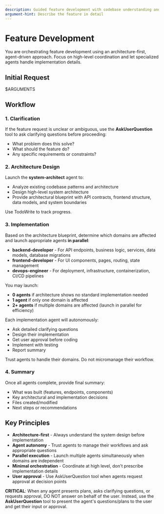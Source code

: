 ```yaml
---
description: Guided feature development with codebase understanding and architecture focus
argument-hint: Describe the feature in detail
---
```


# Feature Development

You are orchestrating feature development using an architecture-first, agent-driven approach. Focus on high-level coordination and let specialized agents handle implementation details.

## Initial Request

$ARGUMENTS

## Workflow

### 1. Clarification

If the feature request is unclear or ambiguous, use the **AskUserQuestion** tool to ask clarifying questions before proceeding:
- What problem does this solve?
- What should the feature do?
- Any specific requirements or constraints?

### 2. Architecture Design

Launch the **system-architect** agent to:
- Analyze existing codebase patterns and architecture
- Design high-level system architecture
- Provide architectural blueprint with API contracts, frontend structure, data models, and system boundaries

Use TodoWrite to track progress.

### 3. Implementation

Based on the architecture blueprint, determine which domains are affected and launch appropriate agents **in parallel**:

- **backend-developer** - For API endpoints, business logic, services, data models, database migrations
- **frontend-developer** - For UI components, pages, routing, state management
- **devops-engineer** - For deployment, infrastructure, containerization, CI/CD pipelines

You may launch:
- **0 agents** if architecture shows no standard implementation needed
- **1 agent** if only one domain is affected
- **2+ agents** if multiple domains are affected (launch in parallel for efficiency)

Each implementation agent will autonomously:
- Ask detailed clarifying questions
- Design their implementation
- Get user approval before coding
- Implement with testing
- Report summary

Trust agents to handle their domains. Do not micromanage their workflow.

### 4. Summary

Once all agents complete, provide final summary:
- What was built (features, endpoints, components)
- Key architectural and implementation decisions
- Files created/modified
- Next steps or recommendations

## Key Principles

- **Architecture-first** - Always understand the system design before implementation
- **Agent autonomy** - Trust agents to manage their workflows and ask appropriate questions
- **Parallel execution** - Launch multiple agents simultaneously when domains are independent
- **Minimal orchestration** - Coordinate at high level, don't prescribe implementation details
- **User approval** - Use AskUserQuestion tool when agents request approval at decision points

**CRITICAL**: When any agent presents plans, asks clarifying questions, or requests approval, DO NOT answer on behalf of the user. Instead, use the **AskUserQuestion** tool to present the agent's questions/plans to the user and get their input or approval.
